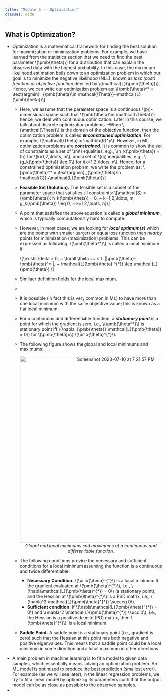 ```yaml
---
title: "Module 5 -- Optimization"
classes: wide
---
```

## What is Optimization?
* Optimization is a mathematical framework for finding the best solution for maximization or minimization problems. For example, we have learned from the statistics section that we need to find the best parameter \\(\pmb{\theta}\\) for a distribution that can explain the observed data with the highest probability. In this case, the maximum likelihood estimation boils down to an optimization problem in which our goal is to minimize the negative likelihood (NLL), known as _loss (cost) function or objective function_ denoted by \\(\mathcal{L}(\pmb{\theta})\\). Hence, we can write our optimization problem as:
  \\[\pmb{\theta}^* = \text{argmin} _{\pmb{\theta}\in \mathcal{\Theta}}~\mathcal{L}(\pmb{\theta})\\]
  - Here, we assume that the parameter space is a continuous \\(p\\)-dimensional space such that \\(\pmb{\theta}\in \mathcal{\Theta}\\); hence, we deal with continuous optimization. Later in this course, we talk about discrete optimization problems.
  -When \\(\mathcal{\Theta}\\) is the domain of the objective function, then the optimization problem is called **_unconstrained optimization_**. For example,  \\(\mathcal{\Theta} = \mathbb{R}^p\\). However, in ML optimization problems are **_constrained_**. It is common to show the set of constraints as a set of \\(m\\) equalities, e.g., \\(h_k(\pmb{\theta}) = 0\\) for \\(k=1,2,\ldots, m\\), and a set of \\(n\\) inequalities, e.g.,  \\(g_k(\pmb{\theta}) \leq 0\\) for \\(k=1,2,\ldots, n\\). Hence, for a constrained optimization problem, we write the problem as:
  \\[\pmb{\theta}^* = \text{argmin} _{\pmb{\theta}\in \mathcal{C}}~\mathcal{L}(\pmb{\theta})\\]
  - **Feasible Set (Solution).** The feasible set is a subset of the parameter space that satisfies all constraints:
    \\[\mathcal{S} = \{\pmb{\theta}): h_k(\pmb{\theta}) = 0, ~ k=1,2,\ldots, m, g_k(\pmb{\theta}) \leq 0, ~ k=1,2,\ldots, n\}\\]
  - A point that satisfies the above equation is called a **_global minimum_**, which is typically computationally hard to compute.
  - However, in most cases, we are looking for **_local optimum(s)_** which are the points with smaller (larger) or equal loss function than _nearby_ points for minimization (maximization) problems. This can be expressed as following: \\(\pmb{\theta^*}\\) is called a local minimum if
 
    \\[\exists \delta > 0, ~ \forall \theta ~~ s.t. \|\|\pmb{\theta}-\pmb{\theta}^*\|\|, ~ \mathcal{L}(\pmb{\theta} ^{\*}) \leq \mathcal{L}(\pmb{\theta}) \\]
  - Similaer definition holds for the local maximum.
  - 
  - It is possible (in fact this is very common in ML) to have more than one local minimum  with the same objective value; this is known as a flat local minimum.

  - For a continuous and differentiable function, a **_stationary point_** is a point for which the gradient is zero, i.e., \\(\pmb{\theta^*}\\) is stationary point iff \\(\nabla_{\pmb{\theta}} \mathcal{L}(\pmb{\theta}) = 0\\) for \\(\pmb{\theta}=\\) \\(\pmb{\theta}^{\*}\\).
  - The following figure shows the global and local minimums and maximums:

    <p align="center">
            <img width="600" alt="Screenshot 2023-07-10 at 7 21 57 PM" src="https://github.com/mrezasoltani/mrezasoltani.github.io/assets/37226975/88e20434-99a4-4e5c-8ec7-2dbf12413c2c">
    <br>
            <em>Global and local minimums and maximums of a continuous and differentiable function.</em>
     </p>
  - The following conditions provide the necessary and sufficient conditions for a local minimum assuming the function is a continuous and twice differentiable:
    - **Necessary Condition.** \\(\pmb{\theta}^{\*}\\) is a local minimum if the gradient evaluated at \\(\pmb{\theta}^{\*}\\), i.e.,  \\(\nabla\mathcal{L}(\pmb{\theta}^{\*}) = 0\\) (a stationary point), and the Hessian at \\(\pmb{\theta}^{\*}\\) is a PSD matrix, i.e., \\(\nabla^2 \mathcal{L}(\pmb{\theta}^{\*}) \succeq 0\\).
    - **Sufficient condition.** If \\(\nabla\mathcal{L}(\pmb{\theta}^{\*}) = 0\\) and  \\(\nabla^2 \mathcal{L}(\pmb{\theta}^{\*}) \succ 0\\), i.e., the Hessian is a positive definite (PD) matrix, then \\(\pmb{\theta}^{\*}\\) is a local minimum.
  - **Saddle Point.** A saddle point is a stationary point (i.e., gradient is zero) such that the Hessian at this point has both negative and positive eigenvalues. This means that a saddle point could be a local minimum in some direction and a local maximum in other directions.
* A main problem in machine learning is to fit a model to given data samples, which essentially means solving an optimization problem. An ML model is optimized to produce the best prediction (smallest error). For example (as we will see later), in the linear regression problems, we try to fit a linear model by optimizing its parameters such that the output model can be as close as possible to the observed samples.
* 
